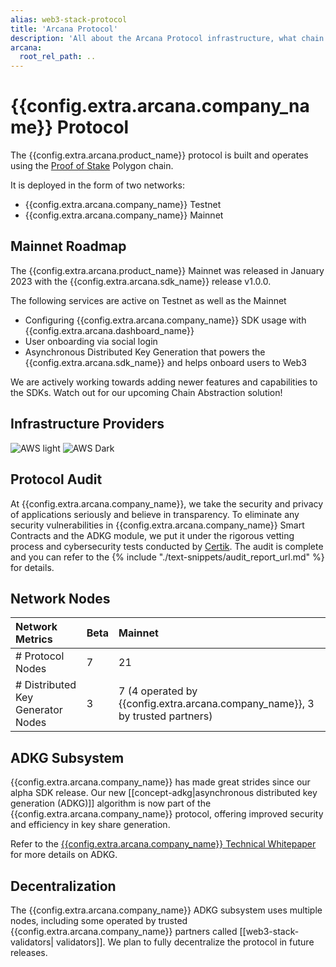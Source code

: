 ```yaml
---
alias: web3-stack-protocol
title: 'Arcana Protocol'
description: 'All about the Arcana Protocol infrastructure, what chain is used to implement it, and more.'
arcana:
  root_rel_path: ..
---
```

  
# {{config.extra.arcana.company_name}} Protocol

The {{config.extra.arcana.product_name}} protocol is built and operates using the [Proof of Stake](https://ethereum.org/en/developers/docs/consensus-mechanisms/#proof-of-stake) Polygon chain.

It is deployed in the form of two networks: 

* {{config.extra.arcana.company_name}} Testnet
* {{config.extra.arcana.company_name}} Mainnet

## Mainnet Roadmap

The {{config.extra.arcana.product_name}} Mainnet was released in January 2023 with the {{config.extra.arcana.sdk_name}} release v1.0.0.

The following services are active on Testnet as well as the Mainnet

* Configuring {{config.extra.arcana.company_name}} SDK usage with {{config.extra.arcana.dashboard_name}}
* User onboarding via social login
* Asynchronous Distributed Key Generation that powers the {{config.extra.arcana.sdk_name}} and helps onboard users to Web3

We are actively working towards adding newer features and capabilities to the SDKs. Watch out for our upcoming Chain Abstraction solution!

## Infrastructure Providers

![AWS light]({{config.extra.arcana.img_dir}}/icons/icon_aws_light.{{config.extra.arcana.img_png}}#only-light)
![AWS Dark]({{config.extra.arcana.img_dir}}/icons/icon_aws_dark.{{config.extra.arcana.img_png}}#only-dark)

## Protocol Audit

At {{config.extra.arcana.company_name}}, we take the security and privacy of applications seriously and believe in transparency. To eliminate any security vulnerabilities in {{config.extra.arcana.company_name}} Smart Contracts and the ADKG module, we put it under the rigorous vetting process and cybersecurity tests conducted by [Certik](https://www.certik.com/). The audit is complete and you can refer to the {% include "./text-snippets/audit_report_url.md" %} for details.

## Network Nodes

| Network Metrics                      | Beta    | Mainnet |
| :---                                 | :---    | :---    |
| # Protocol Nodes                     | 7       | 21      |
| # Distributed Key Generator Nodes    | 3       | 7 (4 operated by {{config.extra.arcana.company_name}}, 3 by trusted partners)     |

## ADKG Subsystem

{{config.extra.arcana.company_name}} has made great strides since our alpha SDK release. Our new [[concept-adkg|asynchronous distributed key generation (ADKG)]] algorithm is now part of the {{config.extra.arcana.company_name}} protocol, offering improved security and efficiency in key share generation.

Refer to the [{{config.extra.arcana.company_name}} Technical Whitepaper](https://www.notion.so/Arcana-Technical-Docs-a1d7fd0d2970452586c693e4fee14d08) for more details on ADKG.

## Decentralization

The {{config.extra.arcana.company_name}} ADKG subsystem uses multiple nodes, including some operated by trusted {{config.extra.arcana.company_name}} partners called [[web3-stack-validators| validators]]. We plan to fully decentralize the protocol in future releases.


